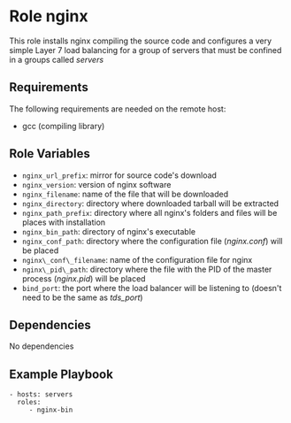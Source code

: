 Role nginx
=========

This role installs nginx compiling the source code and configures a very simple Layer 7 load balancing for a group of servers that must be confined in a groups called *servers*

Requirements
------------

The following requirements are needed on the remote host:

* gcc (compiling library) 

Role Variables
--------------

* `nginx_url_prefix`: mirror for source code's download
* `nginx_version`: version of nginx software
* `nginx_filename`: name of the file that will be downloaded
* `nginx_directory`: directory where downloaded tarball will be extracted
* `nginx_path_prefix`: directory where all nginx's folders and files will be places with installation
* `nginx_bin_path`: directory of nginx's executable
* `nginx_conf_path`: directory where the configuration file (*nginx.conf*) will be placed
* `nginx\_conf\_filename`: name of the configuration file for nginx
* `nginx\_pid\_path`: directory where the file with the PID of the master process (*nginx.pid*) will be placed
* `bind_port`: the port where the load balancer will be listening to (doesn't need to be the same as *tds_port*)


Dependencies
------------
No dependencies

Example Playbook
----------------

    - hosts: servers
      roles:
         - nginx-bin


